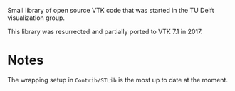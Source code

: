 Small library of open source VTK code that was started in the TU Delft
visualization group.

This library was resurrected and partially ported to VTK 7.1 in 2017.

# Notes

The wrapping setup in `Contrib/STLib` is the most up to date at the
moment.
